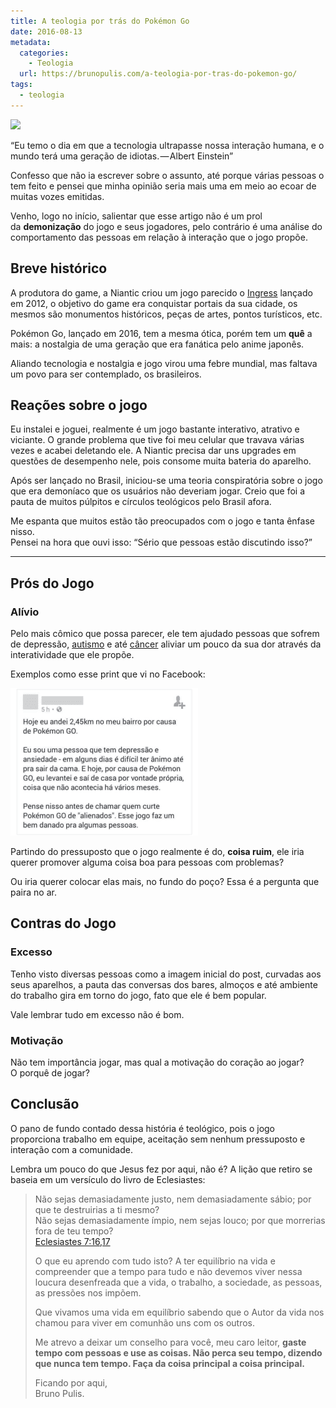 ```yaml
---
title: A teologia por trás do Pokémon Go
date: 2016-08-13
metadata:
  categories:
    - Teologia
  url: https://brunopulis.com/a-teologia-por-tras-do-pokemon-go/
tags:
  - teologia
---
```

![](images/pokemon-1024x576-8UGKFWeMvsuk.avif)

“Eu temo o dia em que a tecnologia ultrapasse nossa interação humana, e o mundo terá uma geração de idiotas. — Albert Einstein”  

Confesso que não ia escrever sobre o assunto, até porque várias pessoas o tem feito e pensei que minha opinião seria mais uma em meio ao ecoar de muitas vozes emitidas.

Venho, logo no início, salientar que esse artigo não é um prol da **demonização** do jogo e seus jogadores, pelo contrário é uma análise do comportamento das pessoas em relação à interação que o jogo propõe.

## Breve histórico

A produtora do game, a Niantic criou um jogo parecido o [Ingress](https://www.ingress.com/) lançado em 2012, o objetivo do game era conquistar portais da sua cidade, os mesmos são monumentos históricos, peças de artes, pontos turísticos, etc.

Pokémon Go, lançado em 2016, tem a mesma ótica, porém tem um **quê** a mais: a nostalgia de uma geração que era fanática pelo anime japonês.

Aliando tecnologia e nostalgia e jogo virou uma febre mundial, mas faltava um povo para ser contemplado, os brasileiros.

## Reações sobre o jogo

Eu instalei e joguei, realmente é um jogo bastante interativo, atrativo e viciante. O grande problema que tive foi meu celular que travava várias vezes e acabei deletando ele. A Niantic precisa dar uns upgrades em questões de desempenho nele, pois consome muita bateria do aparelho.

Após ser lançado no Brasil, iniciou-se uma teoria conspiratória sobre o jogo que era demoníaco que os usuários não deveriam jogar. Creio que foi a pauta de muitos púlpitos e círculos teológicos pelo Brasil afora.

Me espanta que muitos estão tão preocupados com o jogo e tanta ênfase nisso.  
Pensei na hora que ouvi isso: “Sério que pessoas estão discutindo isso?”

* * *

## **Prós do Jogo**

### Alívio

Pelo mais cômico que possa parecer, ele tem ajudado pessoas que sofrem de depressão, [autismo](http://g1.globo.com/tecnologia/games/noticia/2016/08/como-pokemon-go-transformou-vida-de-jovem-autista-que-nao-conseguia-sair-de-casa.html) e até [câncer](http://extra.globo.com/noticias/mundo/hospital-infantil-usa-jogo-pokemon-go-para-tirar-pacientes-do-leito-19741332.html) aliviar um pouco da sua dor através da interatividade que ele propõe.

Exemplos como esse print que vi no Facebook:

![Relato de uma pessoa com depressão que conseguiu sair de casa por causa do jogo. Hoje eu andei 2,45km no meu bairro por causa de Pokémon GO. Eu sou uma pessoa que tem depressäo e ansiedade - em alguns dias é dificil ter animo at pra sair da cama. E hoje, por causa de Pokémon GO, eu levantei e sai de casa por vontade propri coisa que näo acontecia hå vårios meses. Pense nisso antes de chamar quem curte Pokémon GO de &quot;alienados&quot;. Esse jogo faz um bem danado pra algumas pessoas. ](images/pokemon-go-300x236-8M7hW9T7iGhh.png)

Partindo do pressuposto que o jogo realmente é do, **coisa ruim**, ele iria querer promover alguma coisa boa para pessoas com problemas?  
  
Ou iria querer colocar elas mais, no fundo do poço? Essa é a pergunta que paira no ar.

## **Contras do Jogo**

### Excesso

Tenho visto diversas pessoas como a imagem inicial do post, curvadas aos seus aparelhos, a pauta das conversas dos bares, almoços e até ambiente do trabalho gira em torno do jogo, fato que ele é bem popular.

Vale lembrar tudo em excesso não é bom.

### Motivação

Não tem importância jogar, mas qual a motivação do coração ao jogar?   
O porquê de jogar?

## Conclusão

O pano de fundo contado dessa história é teológico, pois o jogo proporciona trabalho em equipe, aceitação sem nenhum pressuposto e interação com a comunidade.

Lembra um pouco do que Jesus fez por aqui, não é? A lição que retiro se baseia em um versículo do livro de Eclesiastes:

> Não sejas demasiadamente justo, nem demasiadamente sábio; por que te destruirias a ti mesmo?  
> Não sejas demasiadamente ímpio, nem sejas louco; por que morrerias fora de teu tempo?  
> [Eclesiastes 7:16,17](https://www.bibliaonline.com.br/acf/ec/7/16,17)
> 
> O que eu aprendo com tudo isto? A ter equilíbrio na vida e compreender que a tempo para tudo e não devemos viver nessa loucura desenfreada que a vida, o trabalho, a sociedade, as pessoas, as pressões nos impõem.
> 
> Que vivamos uma vida em equilíbrio sabendo que o Autor da vida nos chamou para viver em comunhão uns com os outros.
> 
> Me atrevo a deixar um conselho para você, meu caro leitor, **gaste tempo com pessoas e use as coisas. Não perca seu tempo, dizendo que nunca tem tempo. Faça da coisa principal a coisa principal.**
> 
> Ficando por aqui,  
> Bruno Pulis.